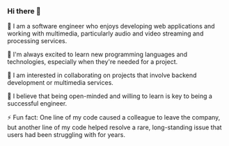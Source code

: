 ### Hi there 👋

🔭 I am a software engineer who enjoys developing web applications and working with multimedia, particularly audio and video streaming and processing services.

🌱 I'm always excited to learn new programming languages and technologies, especially when they're needed for a project.

👯 I am interested in collaborating on projects that involve backend development or multimedia services.

🌟 I believe that being open-minded and willing to learn is key to being a successful engineer.

⚡ Fun fact: One line of my code caused a colleague to leave the company, but another line of my code helped resolve a rare, long-standing issue that users had been struggling with for years.
